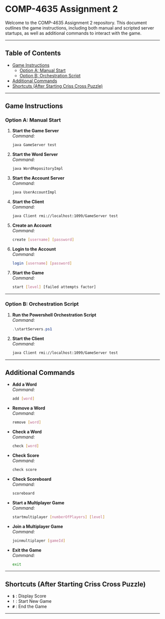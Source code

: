 # **COMP-4635 Assignment 2**

Welcome to the COMP-4635 Assignment 2 repository. This document outlines the game instructions, including both manual and scripted server startups, as well as additional commands to interact with the game.

---

## **Table of Contents**

- [Game Instructions](#game-instructions)
  - [Option A: Manual Start](#option-a-manual-start)
  - [Option B: Orchestration Script](#option-b-orchestration-script)
- [Additional Commands](#additional-commands)
- [Shortcuts (After Starting Criss Cross Puzzle)](#shortcuts-after-starting-criss-cross-puzzle)

---

## **Game Instructions**

### **Option A: Manual Start**

1. **Start the Game Server**  
   *Command:*  
   ```bash
   java GameServer test
   ```

2. **Start the Word Server**  
   *Command:*  
   ```bash
   java WordRepositoryImpl
   ```

3. **Start the Account Server**  
   *Command:*  
   ```bash
   java UserAccountImpl
   ```

4. **Start the Client**  
   *Command:*  
   ```bash
   java Client rmi://localhost:1099/GameServer test
   ```

5. **Create an Account**  
   *Command:*  
   ```bash
   create [username] [password]
   ```

6. **Login to the Account**  
   *Command:*  
   ```bash
   login [username] [password]
   ```

7. **Start the Game**  
   *Command:*  
   ```bash
   start [level] [failed attempts factor]
   ```

---

### **Option B: Orchestration Script**

1. **Run the Powershell Orchestration Script**  
   *Command:*  
   ```powershell
   .\startServers.ps1
   ```

2. **Start the Client**  
   *Command:*  
   ```bash
   java Client rmi://localhost:1099/GameServer test
   ```

---

## **Additional Commands**

- **Add a Word**  
  *Command:*  
  ```bash
  add [word]
  ```

- **Remove a Word**  
  *Command:*  
  ```bash
  remove [word]
  ```

- **Check a Word**  
  *Command:*  
  ```bash
  check [word]
  ```

- **Check Score**  
  *Command:*  
  ```bash
  check score
  ```

- **Check Scoreboard**  
  *Command:*  
  ```bash
  scoreboard
  ```

- **Start a Multiplayer Game**  
  *Command:*  
  ```bash
  startmultiplayer [numberOfPlayers] [level]
  ```

- **Join a Multiplayer Game**  
  *Command:*  
  ```bash
  joinmultiplayer [gameId]
  ```

- **Exit the Game**  
  *Command:*  
  ```bash
  exit
  ```

---

## **Shortcuts (After Starting Criss Cross Puzzle)**

- **`$`** : Display Score
- **`!`** : Start New Game
- **`#`** : End the Game

---
